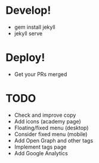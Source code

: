 # Develop!

* gem install jekyll
* jekyll serve


# Deploy!

* Get your PRs merged


# TODO

* Check and improve copy
* Add icons (academy page)
* Floating/fixed menu (desktop)
* Consider fixed menu (mobile)
* Add Open Graph and other tags
* Implement tags page
* Add Google Analytics
